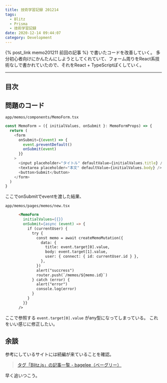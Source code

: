 ```yaml
---
title: 技術学習記録 201214
tags:
  - Blitz
  - Prisma
  - 技術学習記録
date: 2020-12-14 09:44:07
category: Development
---
```


{% post_link memo201211 前回の記事 %} で書いたコードを改善していく。
多分初心者向けにかんたんにしようとしてくれていて、フォーム周りをReact系技術なしで書かれていたので、それをReact + TypeScriptぽくしていく。

<!-- more -->

---

## 目次

<!-- toc -->

## 問題のコード
`app/memos/components/MemoForm.tsx`
```ts
const MemoForm = ({ initialValues, onSubmit }: MemoFormProps) => {
  return (
    <form
      onSubmit={(event) => {
        event.preventDefault()
        onSubmit(event)
      }}
    >
      <input placeholder="タイトル" defaultValue={initialValues.title} />
      <textarea placeholder="本文" defaultValue={initialValues.body} />
      <button>Submit</button>
    </form>
  )
}
```
ここでonSubmitでeventを渡した結果、

`app/memos/pages/memos/new.tsx`
```html
      <MemoForm
        initialValues={{}}
        onSubmit={async (event) => {
          if (currentUser) {
            try {
              const memo = await createMemoMutation({
                data: {
                  title: event.target[0].value,
                  body: event.target[1].value,
                  user: { connect: { id: currentUser.id } },
                },
              })
              alert("succress")
              router.push(`/memos/${memo.id}`)
            } catch (error) {
              alert("error")
              console.log(error)
            }
          }
        }}
      />
```
ここで参照する `event.target[0].value` がany型になってしまっている。
これをいい感じに修正したい。

## 余談
参考にしているサイトには続編が来ていることを確認。
> [タグ「Blitz.js」の記事一覧 - bagelee（ベーグリー）](https://bagelee.com/tag/blitz-js/)

早く追いつこう。
